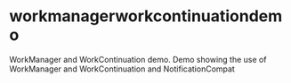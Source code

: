# workmanagerworkcontinuationdemo
WorkManager and WorkContinuation demo.
Demo showing the use of WorkManager and WorkContinuation and NotificationCompat
